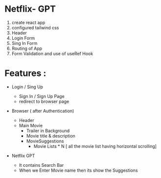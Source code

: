 # Netflix- GPT 

1. create react app
2. configured tailwind css 
3. Header 
4. Login Form
5. Sing In Form
6. Routing of App
7. Form Validation and use of useRef Hook


# Features : 

- Login / Sing Up
    - Sign In / Sign Up Page 
    - redirect to browser page

- Browser ( after Authentication)
    - Header 
    - Main Movie 
        - Trailer in Background
        - Movie title & description
        - MovieSuggestions 
            - Movie Lists * N [ all the movie list having horizontal scrolling]


- Netflix GPT 
    - It contains Search Bar 
    - When we Enter Movie name then its show the Suggestions





